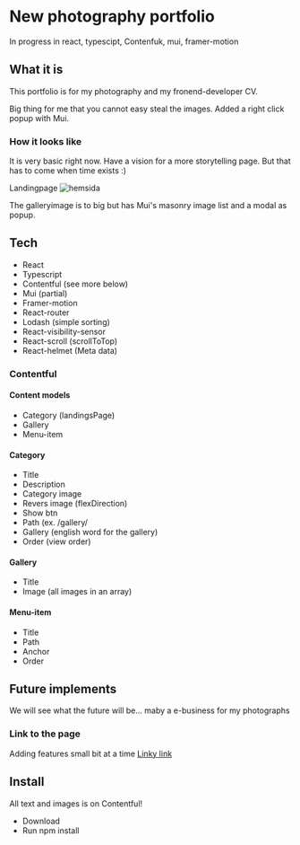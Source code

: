 # New photography portfolio

In progress in react, typescipt, Contenfuk, mui, framer-motion

## What it is

This portfolio is for my photography and my fronend-developer CV.

Big thing for me that you cannot easy steal the images.
Added a right click popup with Mui.

### How it looks like
It is very basic right now. Have a vision for a more storytelling page.
But that has to come when time exists :)

Landingpage
![hemsida](https://user-images.githubusercontent.com/70426543/168445983-74d3308d-5c12-42ea-94a7-05bfa2d34836.png)

The galleryimage is to big but has Mui's masonry image list and a modal as popup.

## Tech
- React
- Typescript
- Contentful (see more below)
- Mui (partial)
- Framer-motion
- React-router
- Lodash (simple sorting)
- React-visibility-sensor
- React-scroll (scrollToTop)
- React-helmet (Meta data)

### Contentful

#### Content models
- Category (landingsPage)
- Gallery
- Menu-item

#### Category
- Title
- Description
- Category image
- Revers image (flexDirection)
- Show btn
- Path (ex. /gallery/<name>
- Gallery (english word for the gallery)
- Order (view order)
  
#### Gallery
- Title
- Image (all images in an array)
  
#### Menu-item
- Title
- Path
- Anchor
- Order

## Future implements

We will see what the future will be... maby a e-business for my photographs

### Link to the page
Adding features small bit at a time
[Linky link](https://www.nicklasholmqvist.se/)

## Install
All text and images is on Contentful!

- Download
- Run npm install

